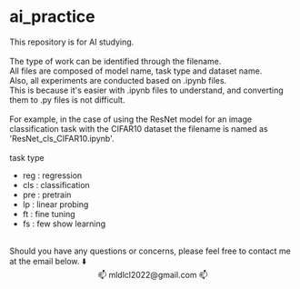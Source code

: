 # ai_practice
This repository is for AI studying.  
<br>
The type of work can be identified through the filename.  
All files are composed of model name, task type and dataset name.  
Also, all experiments are conducted based on .ipynb files.  
This is because it's easier with .ipynb files to understand, and converting them to .py files is not difficult.  
<br>
For example, in the case of using the ResNet model for an image classification task with the CIFAR10 dataset the filename is named as 'ResNet_cls_CIFAR10.ipynb'.  
<br>
task type  
* reg : regression  
* cls : classification  
* pre : pretrain  
* lp  : linear probing  
* ft  : fine tuning  
* fs  : few show learning  
<br>
Should you have any questions or concerns, please feel free to contact me at the email below. ⬇️</br>
<div align="center"> 📫 mldlcl2022@gmail.com 📫 </div>
